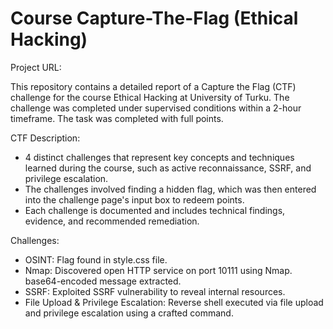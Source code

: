 # Course Capture-The-Flag (Ethical Hacking)
Project URL:

This repository contains a detailed report of a Capture the Flag (CTF) challenge for the course Ethical Hacking at University of Turku. 
The challenge was completed under supervised conditions within a 2-hour timeframe. The task was completed with full points.

CTF Description:
- 4 distinct challenges that represent key concepts and techniques learned during the course, such as active reconnaissance, SSRF, and privilege escalation.
- The challenges involved finding a hidden flag, which was then entered into the challenge page's input box to redeem points.
- Each challenge is documented and includes technical findings, evidence, and recommended remediation.

Challenges:
- OSINT: Flag found in style.css file.
- Nmap: Discovered open HTTP service on port 10111 using Nmap. base64-encoded message extracted.
- SSRF: Exploited SSRF vulnerability to reveal internal resources.
- File Upload & Privilege Escalation: Reverse shell executed via file upload and privilege escalation using a crafted command.
